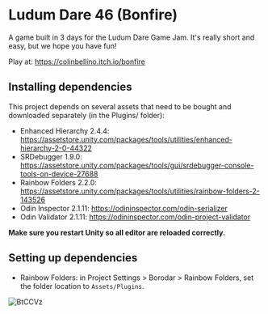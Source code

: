 # Ludum Dare 46 (Bonfire)

A game built in 3 days for the Ludum Dare Game Jam. It's really short and easy, but we hope you have fun!

Play at: https://colinbellino.itch.io/bonfire

## Installing dependencies

This project depends on several assets that need to be bought and downloaded separately (in the Plugins/ folder):

- Enhanced Hierarchy 2.4.4: https://assetstore.unity.com/packages/tools/utilities/enhanced-hierarchy-2-0-44322
- SRDebugger 1.9.0: https://assetstore.unity.com/packages/tools/gui/srdebugger-console-tools-on-device-27688
- Rainbow Folders 2.2.0: https://assetstore.unity.com/packages/tools/utilities/rainbow-folders-2-143526
- Odin Inspector 2.1.11: https://odininspector.com/odin-serializer
- Odin Validator 2.1.11: https://odininspector.com/odin-project-validator

**Make sure you restart Unity so all editor are reloaded correctly.**

## Setting up dependencies

- Rainbow Folders: in Project Settings > Borodar > Rainbow Folders, set the folder location to `Assets/Plugins`.

![BtCCVz](https://user-images.githubusercontent.com/622180/128102304-a7c51aad-afa4-4258-8c9a-bfbc8f341172.png)
